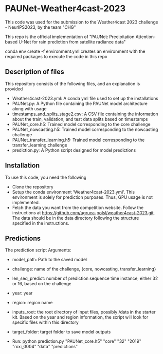 # PAUNet-Weather4cast-2023
This code was used for the submission to the Weather4cast 2023 challenge - NeurIPS2023, by the team "CHG"

This repo is the official implementation of "PAUNet: Precipitation Attention-based U-Net for rain prediction from satellite radiance data" 

conda env create -f environment.yml creates an environment with the required packages to execute the code in this repo

## Description of files
This repository consists of the following files, and an explanation is provided
- Weather4cast-2023.yml: A conda yml file used to set up the installations
- PAUNet.py: A Python file containing the PAUNet model architecture along with usage
- timestamps_and_splits_stage2.csv: A CSV file containing the information about the train, validation, and test data splits based on timestamps
- PAUNet_core.h5: Trained model corresponding to the core challenge
- PAUNet_nowcasting.h5: Trained model corresponding to the nowcasting challenge
- PAUNet_transfer_learning.h5: Trained model corresponding to the transfer_learning challenge
- prediction.py: A Python script designed for model predictions

## Installation
To use this code, you need the following
- Clone the repository
- Setup the conda environment 'Weather4cast-2023.yml'. This environment is solely for prediction purposes. Thus, GPU usage is not implemented.
- Fetch the data you want from the competition website. Follow the instructions at https://github.com/agruca-polsl/weather4cast-2023.git. The data should be in the data directory following the structure specified in the instructions.

## Predictions
The prediction script 
Arguments:
- model_path: Path to the saved model
- challenge: name of the challenge, {core, nowcasting, transfer_learning}
- len_seq_predict: number of prediction sequence time instance, either 32 or 16, based on the challenge
- year: year
- region: region name
- inputs_root: the root directory of input files, possibly /data in the starter kit. Based on the year and region information, the script will look for specific files within this directory
- target_folder: target folder to save model outputs
  
- Run: python prediction.py "PAUNet_core.h5" "core" "32" "2019" "roxi_0004" "data" "predictions"

